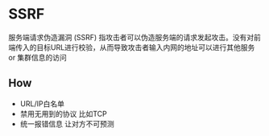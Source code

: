 # SSRF
服务端请求伪造漏洞 (SSRF) 指攻击者可以伪造服务端的请求发起攻击。没有对前端传入的目标URL进行校验，从而导致攻击者输入内网的地址可以进行其他服务 or 集群信息的访问
## How
- URL/IP白名单
- 禁用无用到的协议 比如TCP
- 统一报错信息 让对方不可预测
